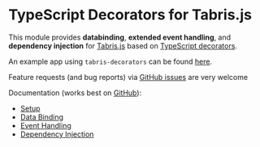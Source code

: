 # TypeScript Decorators for Tabris.js

This module provides __databinding__, __extended event handling__, and  __dependency injection__ for [Tabris.js](http://tabrisjs.com) based on [TypeScript decorators](http://www.typescriptlang.org/docs/handbook/decorators.html).

An example app using `tabris-decorators` can be found [here](https://github.com/dbuschtoens/reddit_viewer).

Feature requests (and bug reports) via [GitHub issues](https://github.com/eclipsesource/tabris-decorators/issues) are very welcome

Documentation (works best on [GitHub](https://github.com/eclipsesource/tabris-decorators/blob/master/README.md)):

* [Setup](./doc/setup.md)
* [Data Binding](./doc/data-binding.md)
* [Event Handling](./doc/event-handling.md)
* [Dependency Injection](./doc/dependency-injection.md)
